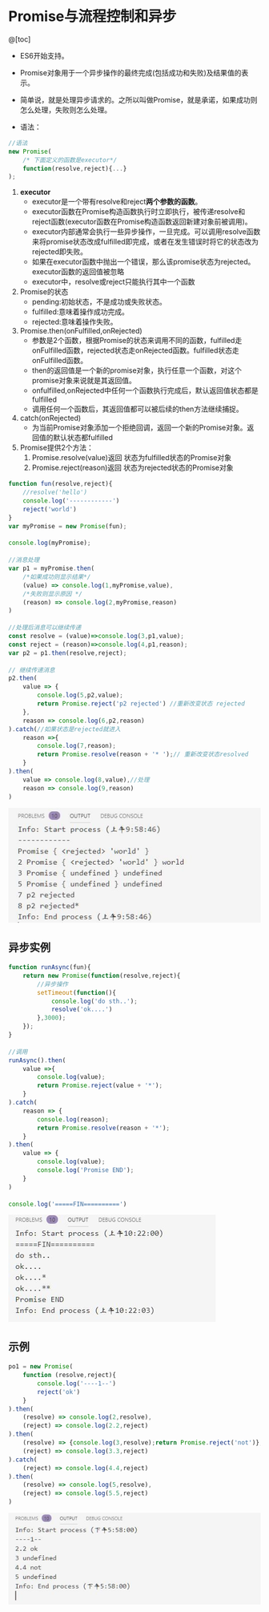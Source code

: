 # Promise与流程控制和异步

@[toc]

* ES6开始支持。  
* Promise对象用于一个异步操作的最终完成(包括成功和失败)及结果值的表示。
* 简单说，就是处理异步请求的。之所以叫做Promise，就是承诺，如果成功则怎么处理，失败则怎么处理。

* 语法：

````js
//语法
new Promise(
    /* 下面定义的函数是executor*/
    function(resolve,reject){...}
);
````

1. **executor**
    * executor是一个带有resolve和reject**两个参数的函数**。
    * executor函数在Promise构造函数执行时立即执行，被传递resolve和reject函数(executor函数在Promise构造函数返回新建对象前被调用)。
    * executor内部通常会执行一些异步操作，一旦完成。可以调用resolve函数来将promise状态改成fulfilled即完成，或者在发生错误时将它的状态改为rejected即失败。
    * 如果在executor函数中抛出一个错误，那么该promise状态为rejected。executor函数的返回值被忽略
    * executor中，resolve或reject只能执行其中一个函数
2. Promise的状态
    * pending:初始状态，不是成功或失败状态。
    * fulfilled:意味着操作成功完成。
    * rejected:意味着操作失败。
3. Promise.then(onFulfilled,onRejected)
    * 参数是2个函数，根据Promise的状态来调用不同的函数，fulfilled走onFulfilled函数，rejected状态走onRejected函数。fulfilled状态走onFulfilled函数。
    * then的返回值是一个新的promise对象，执行任意一个函数，对这个promise对象来说就是其返回值。
    * onfulfilled,onRejected中任何一个函数执行完成后，默认返回值状态都是fulfilled
    * 调用任何一个函数后，其返回值都可以被后续的then方法继续捕捉。
4. catch(onRejected)
    * 为当前Promise对象添加一个拒绝回调，返回一个新的Promise对象。返回值的默认状态都fulfilled
5. Promise提供2个方法：
    1. Promise.resolve(value)返回 状态为fulfilled状态的Promise对象
    2. Promise.reject(reason)返回 状态为rejected状态的Promise对象

````js
function fun(resolve,reject){
    //resolve('hello')
    console.log('------------')
    reject('world')
}
var myPromise = new Promise(fun);

console.log(myPromise);

//消息处理
var p1 = myPromise.then(
    /*如果成功则显示结果*/
    (value) => console.log(1,myPromise,value),
    /*失败则显示原因 */
    (reason) => console.log(2,myPromise,reason)
)

//处理后消息可以继续传递
const resolve = (value)=>console.log(3,p1,value);
const reject = (reason)=>console.log(4,p1,reason);
var p2 = p1.then(resolve,reject);

// 继续传递消息
p2.then(
    value => {
        console.log(5,p2,value);
        return Promise.reject('p2 rejected') //重新改变状态 rejected
    },
    reason => console.log(6,p2,reason)
).catch(//如果状态是rejected就进入
    reason =>{
        console.log(7,reason);
        return Promise.resolve(reason + '* ');// 重新改变状态resolved
    }
).then(
    value => console.log(8,value),//处理
    reason => console.log(9,reason)
)
````

![promise_001](../img/promise_001.jpg)

## 异步实例

````js
function runAsync(fun){
    return new Promise(function(resolve,reject){
        //异步操作
        setTimeout(function(){
            console.log('do sth..');
            resolve('ok....')
        },3000);
    });
}

//调用
runAsync().then(
    value =>{
        console.log(value);
        return Promise.reject(value + '*');
    }
).catch(
    reason => {
        console.log(reason);
        return Promise.resolve(reason + '*');
    }
).then(
    value => {
        console.log(value);
        console.log('Promise END');
    }
)

console.log('=====FIN==========')
````

![promise_002](../img/promise_002.jpg)

## 示例

````js
po1 = new Promise(
    function (resolve,reject){
        console.log('----1--')
        reject('ok')
    }
).then(
    (resolve) => console.log(2,resolve),
    (reject) => console.log(2.2,reject)
).then(
    (resolve) => {console.log(3,resolve);return Promise.reject('not')},
    (reject) => console.log(3.3,reject)
).catch(
    (reject) => console.log(4.4,reject)
).then(
    (resolve) => console.log(5,resolve),
    (reject) => console.log(5.5,reject)
)
````

![promise_003](../img/promise_003.jpg)









